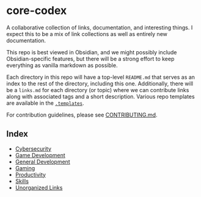 # core-codex
A collaborative collection of links, documentation, and interesting things. I expect this to be a mix of link collections as well as entirely new documentation. 

This repo is best viewed in Obsidian, and we might possibly include Obsidian-specific features, but there will be a strong effort to keep everything as vanilla markdown as possible.

Each directory in this repo will have a top-level `README.md` that serves as an index to the rest of the directory, including this one. Additionally, there will be a `links.md` for each directory (or topic) where we can contribute links along with associated tags and a short description. Various repo templates are available in the [`.templates`](.templates/).


For contribution guidelines, please see [CONTRIBUTING.md](.github/CONTRIBUTING.md).

## Index
- [Cybersecurity](cybersecurity/README.md)
- [Game Development](game-dev/README.md)
- [General Development](dev/README.md)
- [Gaming](gaming/README.md)
- [Productivity](productivity/obsidian/README.md)
- [Skills](skills/README.md)
- [Unorganized Links](links.md)
